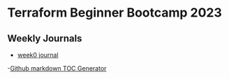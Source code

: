 # Terraform Beginner Bootcamp 2023

## Weekly Journals

- [week0 journal](journal/week0)


-[Github markdown TOC Generator](https://derlin.github.io/bitdowntoc/)
